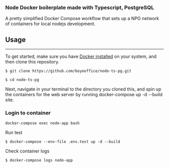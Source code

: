 ### Node Docker boilerplate made with Typescript, PostgreSQL

A pretty simplified Docker Compose workflow that sets up a NPG network of containers for local nodejs development.

## Usage
---

To get started, make sure you have  [Docker installed](https://docs.docker.com/docker-for-mac/install/) on your system, and then clone this repository.

`$ git clone https://github.com/boyeoffice/node-ts-pg.git`

`$ cd node-ts-pg`

Next, navigate in your terminal to the directory you cloned this, and spin up the containers for the web server by running docker-compose up -d --build site.

### Login to container

`docker-compose exec node-app bash`

Run test

`$ docker-compose --env-file .env.test up -d --build`

Check container logs

`$ docker-compose logs node-app`